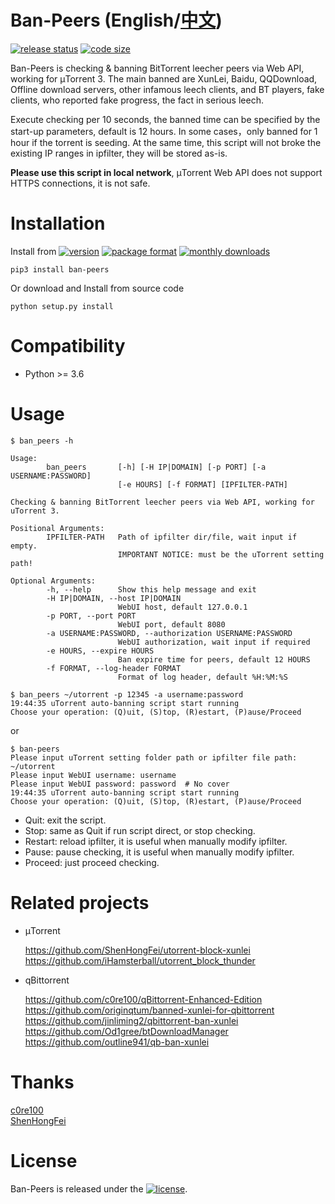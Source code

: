 # Ban-Peers (English/[中文](https://github.com/SeaHOH/ban-peers/blob/master/README_zh.md))
[![release status](https://img.shields.io/github/v/release/SeaHOH/ban-peers?include_prereleases&sort=semver)](https://github.com/SeaHOH/ban-peers/releases)
[![code size](https://img.shields.io/github/languages/code-size/SeaHOH/ban-peers)](https://github.com/SeaHOH/ban-peers)

Ban-Peers is checking & banning BitTorrent leecher peers via Web API, working for μTorrent 3. The main banned are XunLei, Baidu, QQDownload, Offline download servers, other infamous leech clients, and BT players, fake clients, who reported fake progress, the fact in serious leech.

Execute checking per 10 seconds, the banned time can be specified by the start-up parameters, default is 12 hours. In some cases，only banned for 1 hour if the torrent is seeding. At the same time, this script will not broke the existing IP ranges in ipfilter, they will be stored as-is.

**Please use this script in local network**, μTorrent Web API does not support HTTPS connections, it is not safe.

# Installation
Install from 
[![version](https://img.shields.io/pypi/v/ban-peers)](https://pypi.org/project/ban-peers/)
[![package format](https://img.shields.io/pypi/format/ban-peers)](https://pypi.org/project/ban-peers/#files)
[![monthly downloads](https://img.shields.io/pypi/dm/ban-peers)](https://pypi.org/project/ban-peers/#files)

    pip3 install ban-peers

Or download and Install from source code

    python setup.py install

# Compatibility
- Python >= 3.6

# Usage
```
$ ban_peers -h

Usage:
        ban_peers       [-h] [-H IP|DOMAIN] [-p PORT] [-a USERNAME:PASSWORD]
                        [-e HOURS] [-f FORMAT] [IPFILTER-PATH]

Checking & banning BitTorrent leecher peers via Web API, working for uTorrent 3.

Positional Arguments:
        IPFILTER-PATH   Path of ipfilter dir/file, wait input if empty.
                        IMPORTANT NOTICE: must be the uTorrent setting path!

Optional Arguments:
        -h, --help      Show this help message and exit
        -H IP|DOMAIN, --host IP|DOMAIN
                        WebUI host, default 127.0.0.1
        -p PORT, --port PORT
                        WebUI port, default 8080
        -a USERNAME:PASSWORD, --authorization USERNAME:PASSWORD
                        WebUI authorization, wait input if required
        -e HOURS, --expire HOURS
                        Ban expire time for peers, default 12 HOURS
        -f FORMAT, --log-header FORMAT
                        Format of log header, default %H:%M:%S
```

```
$ ban_peers ~/utorrent -p 12345 -a username:password
19:44:35 uTorrent auto-banning script start running
Choose your operation: (Q)uit, (S)top, (R)estart, (P)ause/Proceed
```

or

```
$ ban-peers
Please input uTorrent setting folder path or ipfilter file path:
~/utorrent
Please input WebUI username: username
Please input WebUI password: password  # No cover
19:44:35 uTorrent auto-banning script start running
Choose your operation: (Q)uit, (S)top, (R)estart, (P)ause/Proceed
```

- Quit: exit the script.
- Stop: same as Quit if run script direct, or stop checking.
- Restart: reload ipfilter, it is useful when manually modify ipfilter.
- Pause: pause checking, it is useful when manually modify ipfilter.
- Proceed: just proceed checking.

# Related projects
- μTorrent

    https://github.com/ShenHongFei/utorrent-block-xunlei  
    https://github.com/iHamsterball/utorrent_block_thunder  

- qBittorrent

    https://github.com/c0re100/qBittorrent-Enhanced-Edition  
    https://github.com/originqtum/banned-xunlei-for-qbittorrent  
    https://github.com/jinliming2/qbittorrent-ban-xunlei  
    https://github.com/Od1gree/btDownloadManager  
    https://github.com/outline941/qb-ban-xunlei  

# Thanks
[c0re100](https://github.com/c0re100/qBittorrent-Enhanced-Edition)  
[ShenHongFei](https://github.com/ShenHongFei/utorrent-block-xunlei)  

# License
Ban-Peers is released under the [![license](https://img.shields.io/github/license/SeaHOH/ban-peers)](https://github.com/SeaHOH/ban-peers/blob/master/LICENSE).
